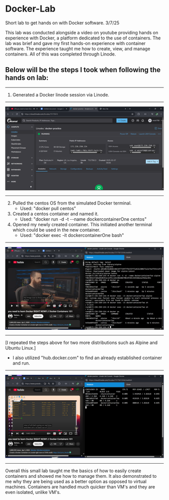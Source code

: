 # Docker-Lab
Short lab to get hands on with Docker software.
3/7/25

This lab was conducted alongside a video on youtube providing hands on experience with Docker, a platform dedicated to the use of containers. The lab was brief and gave my first hands-on experience with container software. The experience taught me how to create, view, and manage containers. All of this was completed through Linode.

## Below will be the steps I took when following the hands on lab:
___________________________________________________________________________

1. Generated a Docker linode session via Linode.
___________________________________________________________________________
 ![image alt](https://github.com/MichaelJbyte/Docker-Lab/blob/e5a14398c1b42efbb6eace8a851a56c313988344/Docker%20001.png)
___________________________________________________________________________
2. Pulled the centos OS from the simulated Docker terminal.
    - Used: "docker pull centos"
3. Created a centos container and named it.
    - Used: "docker run -d -t --name dockercontainerOne centos"
4. Opened my newly created container. This initiated another terminal which could be used in the new container.
    - Used: "docker exec -it dockercontainerOne bash"
___________________________________________________________________________
![image alt](https://github.com/MichaelJbyte/Docker-Lab/blob/e5a14398c1b42efbb6eace8a851a56c313988344/Docker%20002.png) 
___________________________________________________________________________
[I repeated the steps above for two more distributions such as Alpine and Ubuntu Linux.]

  - I also utilized "hub.docker.com" to find an already established container and run.
___________________________________________________________________________
![image alt](https://github.com/MichaelJbyte/Docker-Lab/blob/e5a14398c1b42efbb6eace8a851a56c313988344/Docker%20003.png) 
______________________________________________________________________________

Overall this small lab taught me the basics of how to easily create containers and showed me how to manage them. It also demonstrated
to me why they are being used as a better option as opposed to virtual machines. Containers are handled much quicker than VM's and 
they are even isolated, unlike VM's.
